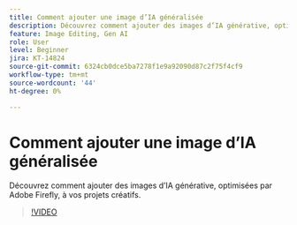```yaml
---
title: Comment ajouter une image d’IA généralisée
description: Découvrez comment ajouter des images d’IA générative, optimisées par Adobe Firefly, à vos projets créatifs
feature: Image Editing, Gen AI
role: User
level: Beginner
jira: KT-14824
source-git-commit: 6324cb0dce5ba7278f1e9a92090d87c2f75f4cf9
workflow-type: tm+mt
source-wordcount: '44'
ht-degree: 0%

---
```


# Comment ajouter une image d’IA généralisée

Découvrez comment ajouter des images d’IA générative, optimisées par Adobe Firefly, à vos projets créatifs.

>[!VIDEO](https://video.tv.adobe.com/v/3426933?quality=12&learn=on&hidetitle=true)
